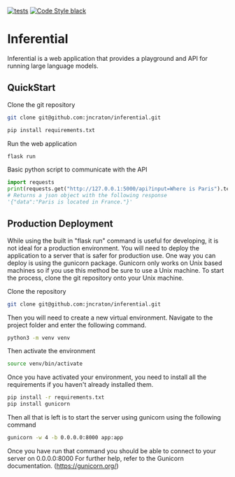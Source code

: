 [![tests](https://github.com/jncraton/inferential/actions/workflows/unit-tests.yml/badge.svg)](https://github.com/jncraton/inferential/actions/workflows/unit-tests.yml)
[![Code Style black](https://img.shields.io/badge/code%20style-black-000000.svg)](https://github.com/psf/black)

# Inferential

Inferential is a web application that provides a playground and API for running large language models.

## QuickStart

Clone the git repository

```sh
git clone git@github.com:jncraton/inferential.git
```

```sh
pip install requirements.txt
```

Run the web application

```sh
flask run
```

Basic python script to communicate with the API

```python
import requests
print(requests.get("http://127.0.0.1:5000/api?input=Where is Paris").text)
# Returns a json object with the following response
'{"data":"Paris is located in France."}'
```

## Production Deployment

While using the built in "flask run" command is useful for developing, it is not ideal for a production environment.
You will need to deploy the application to a server that is safer for production use. One way you can deploy is using the gunicorn package. Gunicorn only works on Unix based machines so if you use this method be sure to use a
Unix machine. To start the process, clone the git repository onto your Unix machine.

Clone the repository

```sh
git clone git@github.com:jncraton/inferential.git
```

Then you will need to create a new virtual environment. Navigate to the project folder and enter the following command.

```sh
python3 -m venv venv
```

Then activate the environment

```sh
source venv/bin/activate
```

Once you have activated your environment, you need to install all the requirements if you haven't already installed them.

```sh
pip install -r requirements.txt
pip install gunicorn
```

Then all that is left is to start the server using gunicorn using the following command

```sh
gunicorn -w 4 -b 0.0.0.0:8000 app:app
```

Once you have run that command you should be able to connect to your server on 0.0.0.0:8000
For further help, refer to the Gunicorn documentation. (https://gunicorn.org/)
